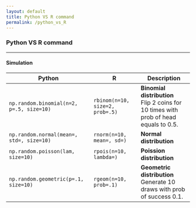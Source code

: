 ```yaml
---
layout: default
title: Python VS R command
permalink: /python_vs_R
---
```



### Python VS R command

---

#### Simulation


Python  | R   | Description
---		| --- | ---
`np.random.binomial(n=2, p=.5, size=10)`| `rbinom(n=10, size=2, prob=.5)`	| **Binomial distribution** <br>Flip 2 coins for 10 times with prob of head equals to 0.5.
`np.random.normal(mean=, std=, size=10)`| `rnorm(n=10, mean=, sd=)` 		| **Normal distribution**
`np.random.poisson(lam, size=10)` 		| `rpois(n=10, lambda=)` 			| **Poission distribution**
`np.random.geometric(p=.1, size=10)`	| `rgeom(n=10, prob=.1)` 			| **Geometric distribution** <br>Generate 10 draws with prob of success 0.1.